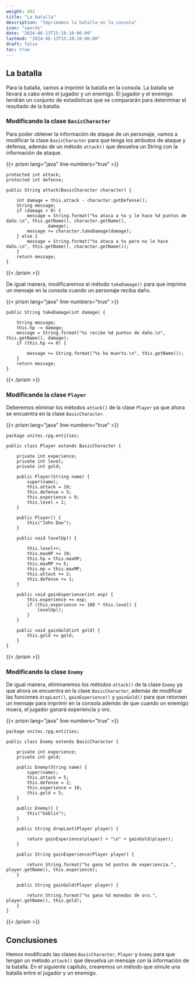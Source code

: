 ```yaml
---
weight: 402
title: "La batalla"
description: "Imprimamos la batalla en la consola"
icon: "swords"
date: "2024-06-13T15:18:10-06:00"
lastmod: "2024-06-13T15:18:10-06:00"
draft: false
toc: true
---
```


## La batalla

Para la batalla, vamos a imprimir la batalla en la consola. La batalla se llevará a cabo entre el jugador y un enemigo.
El jugador y el enemigo tendrán un conjunto de estadísticas que se compararán para determinar el resultado de la
batalla.

### Modificando la clase `BasicCharacter`

Para poder obtener la información de ataque de un personaje, vamos a modificar la clase `BasicCharacter` para que tenga
los atributos de ataque y defensa, además de un método `attack()` que devuelva un String con la información de ataque.

{{< prism lang="java" line-numbers="true" >}}

    protected int attack;
    protected int defense;

    public String attack(BasicCharacter character) {

        int damage = this.attack - character.getDefense();
        String message;
        if (damage > 0) {
            message = String.format("%s ataca a %s y le hace %d puntos de daño.\n", this.getName(), character.getName(),
                    damage);
            message += character.takeDamage(damage);
        } else {
            message = String.format("%s ataca a %s pero no le hace daño.\n", this.getName(), character.getName());
        }
        return message;
    }

{{< /prism >}}

De igual manera, modificaremos el método `takeDamage()` para que imprima un mensaje en la consola cuando un
personaje reciba daño.

{{< prism lang="java" line-numbers="true" >}}

    public String takeDamage(int damage) {

        String message;
        this.hp -= damage;
        message = String.format("%s recibe %d puntos de daño.\n", this.getName(), damage);
        if (this.hp <= 0) {

            message += String.format("%s ha muerto.\n", this.getName());
        }
        return message;
    }

{{< /prism >}}

### Modificando la clase `Player`

Deberemos eliminar los métodos `attack()` de la clase `Player` ya que ahora se encuentra en la clase `BasicCharacter`.

{{< prism lang="java" line-numbers="true" >}}

    package unitec.rpg.entities;
    
    public class Player extends BasicCharacter {

        private int experience;
        private int level;
        private int gold;
    
        public Player(String name) {
            super(name);
            this.attack = 10;
            this.defense = 5;
            this.experience = 0;
            this.level = 1;
        }
    
        public Player() {
            this("John Doe");
        }
    
        public void levelUp() {
    
            this.level++;
            this.maxHP += 10;
            this.hp = this.maxHP;
            this.maxMP += 5;
            this.mp = this.maxMP;
            this.attack += 2;
            this.defense += 1;
        }
    
        public void gainExperience(int exp) {
            this.experience += exp;
            if (this.experience >= 100 * this.level) {
                levelUp();
            }
        }
    
        public void gainGold(int gold) {
            this.gold += gold;
        }
    }

{{< /prism >}}

### Modificando la clase `Enemy`

De igual manera, eliminaremos los métodos `attack()` de la clase `Enemy` ya que ahora se encuentra en la
clase `BasicCharacter`, además de modificar las funciones `dropLoot()`, `gainExperience()` y `gainGold()` para que
retornen un mensaje para imprimir en la consola además de que cuando un enemigo muera, el jugador ganará experiencia y
oro.

{{< prism lang="java" line-numbers="true" >}}

    package unitec.rpg.entities;
    
    public class Enemy extends BasicCharacter {

        private int experience;
        private int gold;
    
        public Enemy(String name) {
            super(name);
            this.attack = 5;
            this.defense = 2;
            this.experience = 10;
            this.gold = 5;
        }
    
        public Enemy() {
            this("Goblin");
        }
    
        public String dropLoot(Player player) {
    
            return gainExperience(player) + "\n" + gainGold(player);
        }
    
        public String gainExperience(Player player) {
    
            return String.format("%s gana %d puntos de experiencia.", player.getName(), this.experience);
        }
    
        public String gainGold(Player player) {
    
            return String.format("%s gana %d monedas de oro.", player.getName(), this.gold);
        }
    }

{{< /prism >}}

## Conclusiones

Hemos modificado las clases `BasicCharacter`, `Player` y `Enemy` para que tengan un método `attack()` que devuelva un
mensaje con la información de la batalla. En el siguiente capítulo, crearemos un método que simule una batalla entre el
jugador y un enemigo.